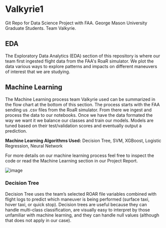# Valkyrie1
Git Repo for Data Science Project with FAA. George Mason University Graduate Students. Team Valkyrie.

## EDA
The Exploratory Data Analytics (EDA) section of this repository is where our team first ingested flight data from the FAA's RoaR simulator. We plot the data various ways to explore patterns and impacts on different maneuvers of interest that we are studying. 

## Machine Learning
The Machine Learning process team Valkyrie used can be summarized in the flow chart at the bottom of this section. The process starts with the FAA sending us .csv files from the RoaR simulator. From there we ingest and process the data to our notebooks. Once we have the data formated the way we want it we balance our classes and train our models. Models are tuned based on their test/validation scores and eventually output a prediction. 

**Machine Learning Algorithms Used:** Decision Tree, SVM, XGBoost, Logistic Regression, Neural Network

For more details on our machine learning process feel free to inspect the code or read the Machine Learning section in our Project Report. 

![image](https://user-images.githubusercontent.com/71101663/204165475-c6eaef49-b459-481f-9e41-d51f73596038.png)

### Decision Tree
Decision Tree uses the team’s selected ROAR file variables combined with flight logs to predict which maneuver is being performed (surface taxi, hover taxi, or quick stop). Decision trees are useful because they can handle multi-class classification, are visually easy to interpret by those unfamiliar with machine learning, and they can handle null values (although that does not apply in our case).


